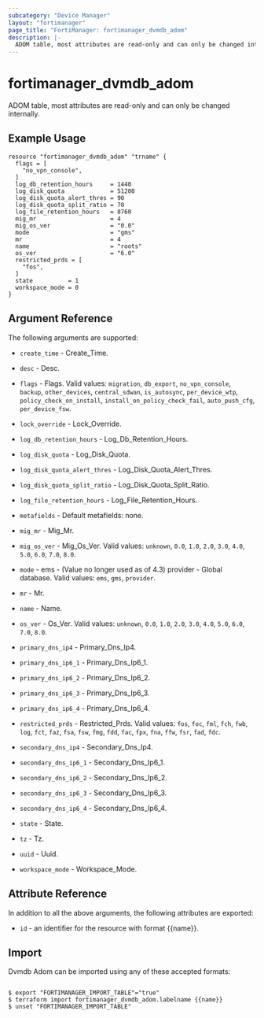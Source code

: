 ```yaml
---
subcategory: "Device Manager"
layout: "fortimanager"
page_title: "FortiManager: fortimanager_dvmdb_adom"
description: |-
  ADOM table, most attributes are read-only and can only be changed internally.
---
```


# fortimanager_dvmdb_adom
ADOM table, most attributes are read-only and can only be changed internally.

## Example Usage

```hcl
resource "fortimanager_dvmdb_adom" "trname" {
  flags = [
    "no_vpn_console",
  ]
  log_db_retention_hours     = 1440
  log_disk_quota             = 51200
  log_disk_quota_alert_thres = 90
  log_disk_quota_split_ratio = 70
  log_file_retention_hours   = 8760
  mig_mr                     = 4
  mig_os_ver                 = "0.0"
  mode                       = "gms"
  mr                         = 4
  name                       = "roots"
  os_ver                     = "6.0"
  restricted_prds = [
    "fos",
  ]
  state          = 1
  workspace_mode = 0
}
```

## Argument Reference


The following arguments are supported:


* `create_time` - Create_Time.
* `desc` - Desc.
* `flags` - Flags. Valid values: `migration`, `db_export`, `no_vpn_console`, `backup`, `other_devices`, `central_sdwan`, `is_autosync`, `per_device_wtp`, `policy_check_on_install`, `install_on_policy_check_fail`, `auto_push_cfg`, `per_device_fsw`.

* `lock_override` - Lock_Override.
* `log_db_retention_hours` - Log_Db_Retention_Hours.
* `log_disk_quota` - Log_Disk_Quota.
* `log_disk_quota_alert_thres` - Log_Disk_Quota_Alert_Thres.
* `log_disk_quota_split_ratio` - Log_Disk_Quota_Split_Ratio.
* `log_file_retention_hours` - Log_File_Retention_Hours.
* `metafields` - Default metafields: none.
* `mig_mr` - Mig_Mr.
* `mig_os_ver` - Mig_Os_Ver. Valid values: `unknown`, `0.0`, `1.0`, `2.0`, `3.0`, `4.0`, `5.0`, `6.0`, `7.0`, `8.0`.

* `mode` - ems - (Value no longer used as of 4.3) provider - Global database. Valid values: `ems`, `gms`, `provider`.

* `mr` - Mr.
* `name` - Name.
* `os_ver` - Os_Ver. Valid values: `unknown`, `0.0`, `1.0`, `2.0`, `3.0`, `4.0`, `5.0`, `6.0`, `7.0`, `8.0`.

* `primary_dns_ip4` - Primary_Dns_Ip4.
* `primary_dns_ip6_1` - Primary_Dns_Ip6_1.
* `primary_dns_ip6_2` - Primary_Dns_Ip6_2.
* `primary_dns_ip6_3` - Primary_Dns_Ip6_3.
* `primary_dns_ip6_4` - Primary_Dns_Ip6_4.
* `restricted_prds` - Restricted_Prds. Valid values: `fos`, `foc`, `fml`, `fch`, `fwb`, `log`, `fct`, `faz`, `fsa`, `fsw`, `fmg`, `fdd`, `fac`, `fpx`, `fna`, `ffw`, `fsr`, `fad`, `fdc`.

* `secondary_dns_ip4` - Secondary_Dns_Ip4.
* `secondary_dns_ip6_1` - Secondary_Dns_Ip6_1.
* `secondary_dns_ip6_2` - Secondary_Dns_Ip6_2.
* `secondary_dns_ip6_3` - Secondary_Dns_Ip6_3.
* `secondary_dns_ip6_4` - Secondary_Dns_Ip6_4.
* `state` - State.
* `tz` - Tz.
* `uuid` - Uuid.
* `workspace_mode` - Workspace_Mode.


## Attribute Reference

In addition to all the above arguments, the following attributes are exported:
* `id` - an identifier for the resource with format {{name}}.

## Import

Dvmdb Adom can be imported using any of these accepted formats:
```

$ export "FORTIMANAGER_IMPORT_TABLE"="true"
$ terraform import fortimanager_dvmdb_adom.labelname {{name}}
$ unset "FORTIMANAGER_IMPORT_TABLE"
```


